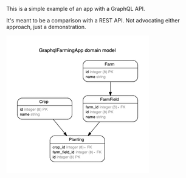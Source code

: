 This is a simple example of an app with a GraphQL API.

It's meant to be a comparison with a REST API. Not advocating either approach, just a demonstration.

![ERD Diagram](./app/assets/images/erd.png)
